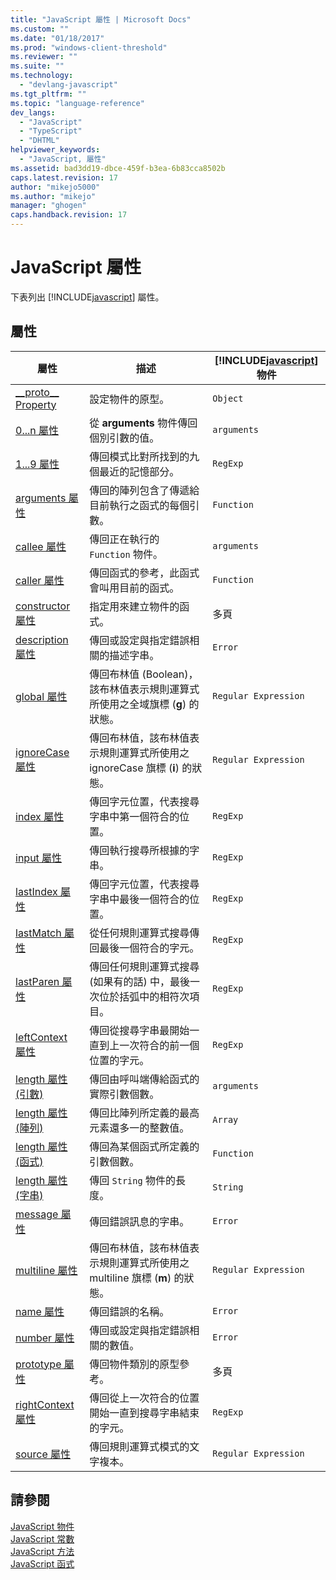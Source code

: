 ```yaml
---
title: "JavaScript 屬性 | Microsoft Docs"
ms.custom: ""
ms.date: "01/18/2017"
ms.prod: "windows-client-threshold"
ms.reviewer: ""
ms.suite: ""
ms.technology: 
  - "devlang-javascript"
ms.tgt_pltfrm: ""
ms.topic: "language-reference"
dev_langs: 
  - "JavaScript"
  - "TypeScript"
  - "DHTML"
helpviewer_keywords: 
  - "JavaScript, 屬性"
ms.assetid: bad3dd19-dbce-459f-b3ea-6b83cca8502b
caps.latest.revision: 17
author: "mikejo5000"
ms.author: "mikejo"
manager: "ghogen"
caps.handback.revision: 17
---
```

# JavaScript 屬性
下表列出 [!INCLUDE[javascript](../../javascript/includes/javascript-md.md)] 屬性。  
  
## 屬性  
  
|屬性|描述|[!INCLUDE[javascript](../../javascript/includes/javascript-md.md)] 物件|  
|--------|--------|-------------------------------------------------------------------|  
|[\_\_proto\_\_ Property](../../javascript/reference/proto-property-object-javascript.md)|設定物件的原型。|`Object`|  
|[0...n 屬性](../../javascript/reference/0-dot-dot-dot-n-properties-arguments-javascript.md)|從 **arguments** 物件傳回個別引數的值。|`arguments`|  
|[$1...$9 屬性](../../javascript/reference/dollar-1-dot-dot-dot-dollar-9-properties-regexp-javascript.md)|傳回模式比對所找到的九個最近的記憶部分。|`RegExp`|  
|[arguments 屬性](../../javascript/reference/arguments-property-function-javascript.md)|傳回的陣列包含了傳遞給目前執行之函式的每個引數。|`Function`|  
|[callee 屬性](../../javascript/reference/callee-property-arguments-javascript.md)|傳回正在執行的 `Function` 物件。|`arguments`|  
|[caller 屬性](../../javascript/reference/caller-property-function-javascript.md)|傳回函式的參考，此函式會叫用目前的函式。|`Function`|  
|[constructor 屬性](../../javascript/reference/constructor-property-object-javascript.md)|指定用來建立物件的函式。|多頁|  
|[description 屬性](../../javascript/reference/description-property-error-javascript.md)|傳回或設定與指定錯誤相關的描述字串。|`Error`|  
|[global 屬性](../../javascript/reference/global-property-regular-expression-javascript.md)|傳回布林值  \(Boolean\)，該布林值表示規則運算式所使用之全域旗標 \(**g**\) 的狀態。|`Regular Expression`|  
|[ignoreCase 屬性](../../javascript/reference/ignorecase-property-regular-expression-javascript.md)|傳回布林值，該布林值表示規則運算式所使用之 ignoreCase 旗標 \(**i**\) 的狀態。|`Regular Expression`|  
|[index 屬性](../../javascript/reference/index-property-regexp-javascript.md)|傳回字元位置，代表搜尋字串中第一個符合的位置。|`RegExp`|  
|[input 屬性](../../javascript/reference/input-property-dollar-regexp-javascript.md)|傳回執行搜尋所根據的字串。|`RegExp`|  
|[lastIndex 屬性](../../javascript/reference/lastindex-property-regexp-javascript.md)|傳回字元位置，代表搜尋字串中最後一個符合的位置。|`RegExp`|  
|[lastMatch 屬性](../../javascript/reference/lastmatch-property-dollar-regexp-javascript.md)|從任何規則運算式搜尋傳回最後一個符合的字元。|`RegExp`|  
|[lastParen 屬性](../../javascript/reference/lastparen-property-dollar-regexp-javascript.md)|傳回任何規則運算式搜尋 \(如果有的話\) 中，最後一次位於括弧中的相符次項目。|`RegExp`|  
|[leftContext 屬性](../../javascript/reference/leftcontext-property-dollar-grave-regexp-javascript.md)|傳回從搜尋字串最開始一直到上一次符合的前一個位置的字元。|`RegExp`|  
|[length 屬性 \(引數\)](../../javascript/reference/length-property-arguments-javascript.md)|傳回由呼叫端傳給函式的實際引數個數。|`arguments`|  
|[length 屬性 \(陣列\)](../../javascript/reference/length-property-array-javascript.md)|傳回比陣列所定義的最高元素還多一的整數值。|`Array`|  
|[length 屬性 \(函式\)](../../javascript/reference/length-property-function-javascript.md)|傳回為某個函式所定義的引數個數。|`Function`|  
|[length 屬性 \(字串\)](../../javascript/reference/length-property-string-javascript.md)|傳回 `String` 物件的長度。|`String`|  
|[message 屬性](../../javascript/reference/message-property-error-javascript.md)|傳回錯誤訊息的字串。|`Error`|  
|[multiline 屬性](../../javascript/reference/multiline-property-regular-expression-javascript.md)|傳回布林值，該布林值表示規則運算式所使用之 multiline 旗標 \(**m**\) 的狀態。|`Regular Expression`|  
|[name 屬性](../../javascript/reference/name-property-error-javascript.md)|傳回錯誤的名稱。|`Error`|  
|[number 屬性](../../javascript/reference/number-property-error-javascript.md)|傳回或設定與指定錯誤相關的數值。|`Error`|  
|[prototype 屬性](../../javascript/reference/prototype-property-object-javascript.md)|傳回物件類別的原型參考。|多頁|  
|[rightContext 屬性](../../javascript/reference/rightcontext-property-dollar-regexp-javascript.md)|傳回從上一次符合的位置開始一直到搜尋字串結束的字元。|`RegExp`|  
|[source 屬性](../../javascript/reference/source-property-regular-expression-javascript.md)|傳回規則運算式模式的文字複本。|`Regular Expression`|  
  
## 請參閱  
 [JavaScript 物件](../../javascript/reference/javascript-objects.md)   
 [JavaScript 常數](../../javascript/reference/javascript-constants.md)   
 [JavaScript 方法](../../javascript/reference/javascript-methods.md)   
 [JavaScript 函式](../../javascript/reference/javascript-functions.md)
